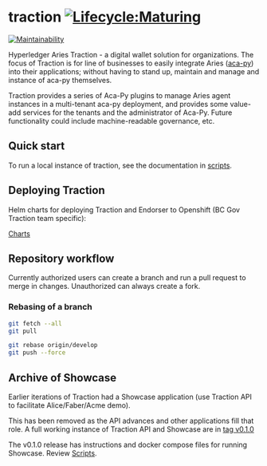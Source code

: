# traction [![Lifecycle:Maturing](https://img.shields.io/badge/Lifecycle-Maturing-007EC6)](<Redirect-URL>)
[![Maintainability](https://api.codeclimate.com/v1/badges/e6df50041dd4373c7e15/maintainability)](https://codeclimate.com/github/bcgov/traction/maintainability)

Hyperledger Aries Traction - a digital wallet solution for organizations. The focus of Traction is for line of businesses to easily integrate Aries ([aca-py](https://github.com/hyperledger/aries-cloudagent-python)) into their applications; without having to stand up, maintain and manage and instance of aca-py themselves.

Traction provides a series of Aca-Py plugins to manage Aries agent instances in a multi-tenant aca-py deployment, and provides some value-add services for the tenants and the administrator of Aca-Py.  Future functionality could include machine-readable governance, etc.

## Quick start

To run a local instance of traction, see the documentation in [scripts](./scripts/README.md).


## Deploying Traction

Helm charts for deploying Traction and Endorser to Openshift (BC Gov Traction team specific):

[Charts](./charts/README.md)


## Repository workflow
Currently authorized users can create a branch and run a pull request to merge in changes. Unauthorized can always create a fork.


### Rebasing of a branch
```bash
git fetch --all
git pull

git rebase origin/develop
git push --force
```

## Archive of Showcase
Earlier iterations of Traction had a Showcase application (use Traction API to facilitate Alice/Faber/Acme demo).

This has been removed as the API advances and other applications fill that role. A full working instance of Traction API and Showcase are in [tag v0.1.0](https://github.com/bcgov/traction/releases/tag/v0.1.0)

The v0.1.0 release has instructions and docker compose files for running Showcase.
Review [Scripts](https://github.com/bcgov/traction/blob/66565a3f6c01ddec241dc3b8db2bd99879bd7cf2/scripts/README.md). 

